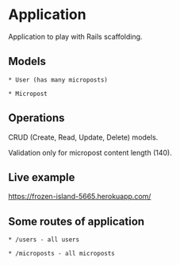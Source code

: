 # Application

Application to play with Rails scaffolding. 

## Models

	* User (has many microposts)

	* Micropost

## Operations

CRUD (Create, Read, Update, Delete) models.

Validation only for micropost content length (140).

## Live example

https://frozen-island-5665.herokuapp.com/

## Some routes of application

	* /users - all users

	* /microposts - all microposts

